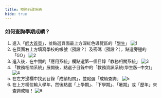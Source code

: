 ```yaml
---
title: 校務行政系統
hide: true
---
```


### 如何查詢學期成績？
1. 進入「[師大首頁](http://www3.ntnu.edu.tw/)」，並點選頁面最上方深紅色導覽區的「[學生](http://www3.ntnu.edu.tw/static.php?id=student)」
![1](http://imgur.com/14tCYRg.png)
2. 在頁面右上方填寫學校的帳號（預設？）及密碼（預設？），點選旁邊的「GO」
![2](http://imgur.com/U7LuY0O.png)
3. 進入後，在中間的「應用系統」欄點選第一個目錄「教務相關系統」
![3](http://imgur.com/2OSpGG9.png)
4. 「教務相關系統」展開後，點選子目錄中的「教務資訊系統(學生版─中文)」
![4](http://imgur.com/Ii8Srs3.png)
5. 在左方邊欄中找到目錄「成績相關」，並點選「成績查詢」
![5](http://imgur.com/VdSqeGA.png)
6. 在上方欄位輸入學年，然後點選「上學期」、「下學期」、「暑期」或「歷年」來查詢成績！
![6](http://imgur.com/sDODsCN.png)
